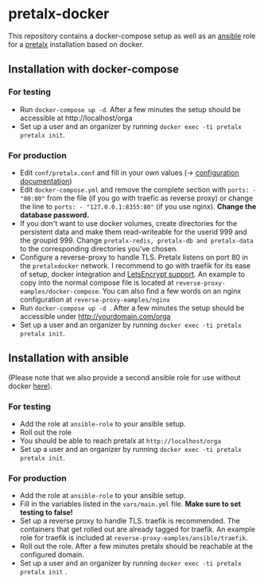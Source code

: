 # pretalx-docker

This repository contains a docker-compose setup as well as an [ansible](https://docs.ansible.com) role for a
[pretalx](https://github.com/pretalx/pretalx) installation based on docker.

## Installation with docker-compose

### For testing

* Run ``docker-compose up -d``. After a few minutes the setup should be accessible at http://localhost/orga
* Set up a user and an organizer by running ``docker exec -ti pretalx pretalx init``.


### For production

* Edit ``conf/pretalx.conf`` and fill in your own values (→ [configuration
  documentation](https://docs.pretalx.org/en/latest/administrator/configure.html))
* Edit ``docker-compose.yml`` and remove the complete section with ``ports: - "80:80"`` from the file (if you go with
  traefic as reverse proxy) or change the line to ``ports: - "127.0.0.1:8355:80"`` (if you use nginx). **Change the
  database password.**
* If you don't want to use docker volumes, create directories for the persistent data and make them read-writeable for
  the userid 999 and the groupid 999. Change ``pretalx-redis, pretalx-db and pretalx-data`` to the corresponding
  directories you've chosen.
* Configure a reverse-proxy to handle TLS. Pretalx listens on port 80 in the ``pretalxdocker`` network. I recommend to
  go with traefik for its ease of setup, docker integration and [LetsEncrypt
  support](https://docs.traefik.io/user-guide/docker-and-lets-encrypt/). An example to copy into the normal compose file
  is located at ``reverse-proxy-eamples/docker-compose``. You can also find a few words on an nginx configuration at
  ``reverse-proxy-eamples/nginx``
* Run ``docker-compose up -d ``. After a few minutes the setup should be accessible under http://yourdomain.com/orga
* Set up a user and an organizer by running ``docker exec -ti pretalx pretalx init``.


## Installation with ansible

(Please note that we also provide a second ansible role for use without docker
[here](https://github.com/pretalx/ansible-pretalx/)).

### For testing

* Add the role at ``ansible-role`` to your ansible setup.
* Roll out the role
* You should be able to reach pretalx at ``http://localhost/orga``
* Set up a user and an organizer by running ``docker exec -ti pretalx pretalx init``.

### For production

* Add the role at ``ansible-role`` to your ansible setup.
* Fill in the variables listed in the ``vars/main.yml`` file. **Make sure to set testing to false!**
* Set up a reverse proxy to handle TLS. traefik is recommended. The containers that get rolled out are already tagged
  for traefik. An example role for traefik is included at ``reverse-proxy-eamples/ansible/traefik``.
* Roll out the role. After a few minutes pretalx should be reachable at the configured domain.
* Set up a user and an organizer by running ``docker exec -ti pretalx pretalx init`` .
